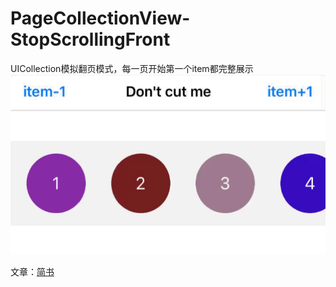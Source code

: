 # PageCollectionView-StopScrollingFront
UICollection模拟翻页模式，每一页开始第一个item都完整展示
![效果](https://github.com/CLuRoad/PageCollectionView-StopScrollingFront/blob/master/screenshot/final_result%20.GIF?raw=true)
    
文章：[简书](https://www.jianshu.com/p/0789c1a0aa49)
    
